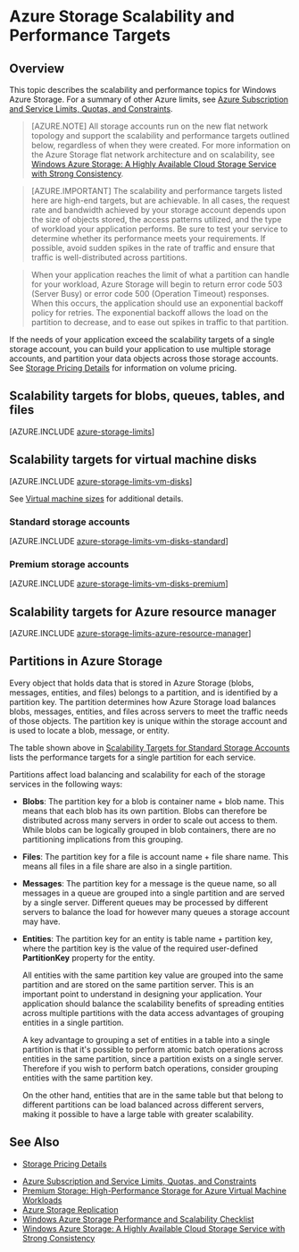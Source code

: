<properties 
   pageTitle="Azure Storage Scalability and Performance Targets | Windows Azure"
   description="Learn about the scalability and performance targets for Azure Storage, including capacity, request rate, and inbound and outbound bandwidth for both standard and premium storage accounts. Understand performance targets for partitions within each of the Azure Storage services."
   services="storage"
   documentationCenter="na"
   authors="robinsh"
   manager="carmonm"
   editor="na" />
<tags
	ms.service="storage"
	ms.date="12/04/2015"
	wacn.date=""/>

# Azure Storage Scalability and Performance Targets

## Overview

This topic describes the scalability and performance topics for Windows Azure Storage. For a summary of other Azure limits, see [Azure Subscription and Service Limits, Quotas, and Constraints](/documentation/articles/azure-subscription-service-limits).

>[AZURE.NOTE] All storage accounts run on the new flat network topology and support the scalability and performance targets outlined below, regardless of when they were created. For more information on the Azure Storage flat network architecture and on scalability, see [Windows Azure Storage: A Highly Available Cloud Storage Service with Strong Consistency](http://blogs.msdn.com/b/windowsazurestorage/archive/2011/11/20/windows-azure-storage-a-highly-available-cloud-storage-service-with-strong-consistency.aspx).

<!-- -->

>[AZURE.IMPORTANT] The scalability and performance targets listed here are high-end targets, but are achievable. In all cases, the request rate and bandwidth achieved by your storage account depends upon the size of objects stored, the access patterns utilized, and the type of workload your application performs. Be sure to test your service to determine whether its performance meets your requirements. If possible, avoid sudden spikes in the rate of traffic and ensure that traffic is well-distributed across partitions.

>When your application reaches the limit of what a partition can handle for your workload, Azure Storage will begin to return error code 503 (Server Busy) or error code 500 (Operation Timeout) responses. When this occurs, the application should use an exponential backoff policy for retries. The exponential backoff allows the load on the partition to decrease, and to ease out spikes in traffic to that partition.

If the needs of your application exceed the scalability targets of a single storage account, you can build your application to use multiple storage accounts, and partition your data objects across those storage accounts. See [Storage Pricing <!-- deleted by customization Details](/home/features/storage/#price) --><!-- keep by customization: begin --> Details](/home/features/storage#price) <!-- keep by customization: end --> for information on volume pricing.


## Scalability targets for blobs, queues, tables, and files

[AZURE.INCLUDE [azure-storage-limits](../includes/azure-storage-limits.md)]

## Scalability targets for virtual machine disks 

[AZURE.INCLUDE [azure-storage-limits-vm-disks](../includes/azure-storage-limits-vm-disks.md)]

See [Virtual machine sizes](/documentation/articles/virtual-machines-size-specs) for additional details.

### Standard storage accounts

[AZURE.INCLUDE [azure-storage-limits-vm-disks-standard](../includes/azure-storage-limits-vm-disks-standard.md)]

### Premium storage accounts

[AZURE.INCLUDE [azure-storage-limits-vm-disks-premium](../includes/azure-storage-limits-vm-disks-premium.md)]

## Scalability targets for Azure resource manager

[AZURE.INCLUDE [azure-storage-limits-azure-resource-manager](../includes/azure-storage-limits-azure-resource-manager.md)]

## Partitions in Azure Storage

Every object that holds data that is stored in Azure Storage (blobs, messages, entities, and files) belongs to a partition, and is identified by a partition key. The partition determines how Azure Storage load balances blobs, messages, entities, and files across servers to meet the traffic needs of those objects. The partition key is unique within the storage account and is used to locate a blob, message, or entity.

The table shown above in [Scalability Targets for Standard Storage Accounts](#scalability-targets-for-standard-storage-accounts) lists the performance targets for a single partition for each service.

Partitions affect load balancing and scalability for each of the storage services in the following ways:

- **Blobs**: The partition key for a blob is container name + blob name. This means that each blob has its own partition. Blobs can therefore be distributed across many servers in order to scale out access to them. While blobs can be logically grouped in blob containers, there are no partitioning implications from this grouping.

- **Files**: The partition key for a file is account name + file share name. This means all files in a file share are also in a single partition.

- **Messages**: The partition key for a message is the queue name, so all messages in a queue are grouped into a single partition and are served by a single server. Different queues may be processed by different servers to balance the load for however many queues a storage account may have.

- **Entities**: The partition key for an entity is table name + partition key, where the partition key is the value of the required user-defined **PartitionKey** property for the entity.  

	All entities with the same partition key value are grouped into the same partition and are stored on the same partition server. This is an important point to understand in designing your application. Your application should balance the scalability benefits of spreading entities across multiple partitions with the data access advantages of grouping entities in a single partition. 

	A key advantage to grouping a set of entities in a table into a single partition is that it's possible to perform atomic batch operations across entities in the same partition, since a partition exists on a single server. Therefore if you wish to perform batch operations, consider grouping entities with the same partition key.

	On the other hand, entities that are in the same table but that belong to different partitions can be load balanced across different servers, making it possible to have a large table with greater scalability.

## See Also

<!-- deleted by customization
- [Storage Pricing Details](/home/features/storage/#price)
-->
<!-- keep by customization: begin -->
- [Storage Pricing Details](/home/features/storage#price)
<!-- keep by customization: end -->
- [Azure Subscription and Service Limits, Quotas, and Constraints](/documentation/articles/azure-subscription-service-limits)
- [Premium Storage: High-Performance Storage for Azure Virtual Machine Workloads](/documentation/articles/storage-premium-storage-preview-portal)
- [Azure Storage Replication](/documentation/articles/storage-redundancy)
- [Windows Azure Storage Performance and Scalability Checklist](/documentation/articles/storage-performance-checklist)
- [Windows Azure Storage: A Highly Available Cloud Storage Service with Strong Consistency](http://blogs.msdn.com/b/windowsazurestorage/archive/2011/11/20/windows-azure-storage-a-highly-available-cloud-storage-service-with-strong-consistency.aspx)
